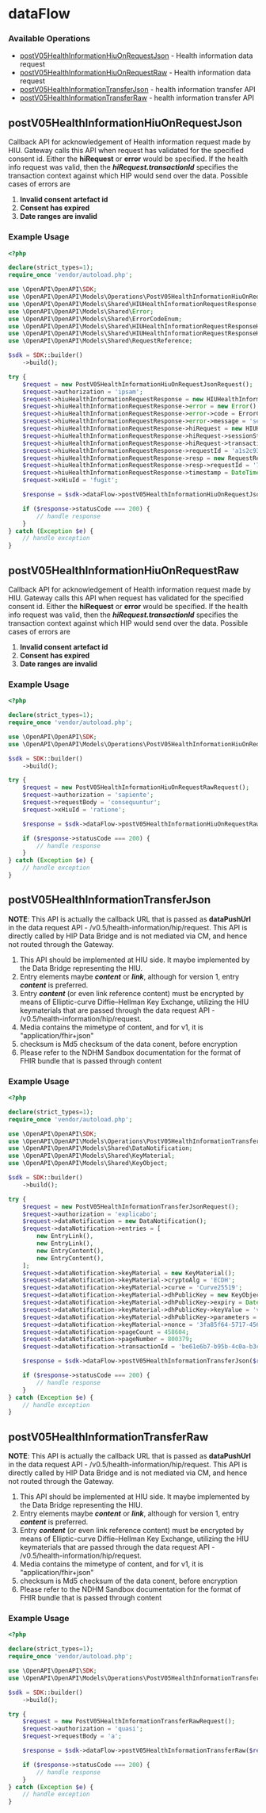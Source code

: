 # dataFlow

### Available Operations

* [postV05HealthInformationHiuOnRequestJson](#postv05healthinformationhiuonrequestjson) - Health information data request
* [postV05HealthInformationHiuOnRequestRaw](#postv05healthinformationhiuonrequestraw) - Health information data request
* [postV05HealthInformationTransferJson](#postv05healthinformationtransferjson) - health information transfer API
* [postV05HealthInformationTransferRaw](#postv05healthinformationtransferraw) - health information transfer API

## postV05HealthInformationHiuOnRequestJson

Callback API for acknowledgement of Health information request made by HIU. Gateway calls this API when request has validated for the specified  consent id. Either the **hiRequest** or **error** would be specified. If the health info request was valid, then the ***hiRequest.transactionId*** specifies the transaction context against which HIP would send over the data.  Possible cases of errors are
  1. **Invalid consent artefact id**
  2. **Consent has expired**
  3. **Date ranges are invalid**


### Example Usage

```php
<?php

declare(strict_types=1);
require_once 'vendor/autoload.php';

use \OpenAPI\OpenAPI\SDK;
use \OpenAPI\OpenAPI\Models\Operations\PostV05HealthInformationHiuOnRequestJsonRequest;
use \OpenAPI\OpenAPI\Models\Shared\HIUHealthInformationRequestResponse;
use \OpenAPI\OpenAPI\Models\Shared\Error;
use \OpenAPI\OpenAPI\Models\Shared\ErrorCodeEnum;
use \OpenAPI\OpenAPI\Models\Shared\HIUHealthInformationRequestResponseHiRequest;
use \OpenAPI\OpenAPI\Models\Shared\HIUHealthInformationRequestResponseHiRequestSessionStatusEnum;
use \OpenAPI\OpenAPI\Models\Shared\RequestReference;

$sdk = SDK::builder()
    ->build();

try {
    $request = new PostV05HealthInformationHiuOnRequestJsonRequest();
    $request->authorization = 'ipsam';
    $request->hiuHealthInformationRequestResponse = new HIUHealthInformationRequestResponse();
    $request->hiuHealthInformationRequestResponse->error = new Error();
    $request->hiuHealthInformationRequestResponse->error->code = ErrorCodeEnum::ONE_THOUSAND;
    $request->hiuHealthInformationRequestResponse->error->message = 'sequi';
    $request->hiuHealthInformationRequestResponse->hiRequest = new HIUHealthInformationRequestResponseHiRequest();
    $request->hiuHealthInformationRequestResponse->hiRequest->sessionStatus = HIUHealthInformationRequestResponseHiRequestSessionStatusEnum::ACKNOWLEDGED;
    $request->hiuHealthInformationRequestResponse->hiRequest->transactionId = 'a1s2c932-2f70-3ds3-a3b5-2sfd46b12a18d';
    $request->hiuHealthInformationRequestResponse->requestId = 'a1s2c932-2f70-3ds3-a3b5-2sfd46b12a18d';
    $request->hiuHealthInformationRequestResponse->resp = new RequestReference();
    $request->hiuHealthInformationRequestResponse->resp->requestId = '7e0bc717-8e47-496f-aa70-c688282aa482';
    $request->hiuHealthInformationRequestResponse->timestamp = DateTime::createFromFormat('Y-m-d\TH:i:sP', '2022-08-10T16:09:39.108Z');
    $request->xHiuId = 'fugit';

    $response = $sdk->dataFlow->postV05HealthInformationHiuOnRequestJson($request);

    if ($response->statusCode === 200) {
        // handle response
    }
} catch (Exception $e) {
    // handle exception
}
```

## postV05HealthInformationHiuOnRequestRaw

Callback API for acknowledgement of Health information request made by HIU. Gateway calls this API when request has validated for the specified  consent id. Either the **hiRequest** or **error** would be specified. If the health info request was valid, then the ***hiRequest.transactionId*** specifies the transaction context against which HIP would send over the data.  Possible cases of errors are
  1. **Invalid consent artefact id**
  2. **Consent has expired**
  3. **Date ranges are invalid**


### Example Usage

```php
<?php

declare(strict_types=1);
require_once 'vendor/autoload.php';

use \OpenAPI\OpenAPI\SDK;
use \OpenAPI\OpenAPI\Models\Operations\PostV05HealthInformationHiuOnRequestRawRequest;

$sdk = SDK::builder()
    ->build();

try {
    $request = new PostV05HealthInformationHiuOnRequestRawRequest();
    $request->authorization = 'sapiente';
    $request->requestBody = 'consequuntur';
    $request->xHiuId = 'ratione';

    $response = $sdk->dataFlow->postV05HealthInformationHiuOnRequestRaw($request);

    if ($response->statusCode === 200) {
        // handle response
    }
} catch (Exception $e) {
    // handle exception
}
```

## postV05HealthInformationTransferJson

**NOTE**: This API is actually the callback URL that is passed as **dataPushUrl** in the data request API - /v0.5/health-information/hip/request. This API is directly called by HIP Data Bridge and is not mediated via CM, and hence not routed through the Gateway. 
  1. This API should be implemented at HIU side. It maybe implemented by the Data Bridge representing the HIU. 
  2. Entry elements maybe ***content*** or ***link***, although for version 1, entry ***content*** is preferred. 
  3. Entry ***content*** (or even link reference content) must be encrypted by means of Elliptic-curve Diffie–Hellman Key Exchange, utilizing the HIU keymaterials that are passed through the data request API - /v0.5/health-information/hip/request. 
  4. Media contains the mimetype of content, and for v1, it is "application/fhir+json"
  5. checksum is Md5 checksum of the data conent, before encryption
  6. Please refer to the NDHM Sandbox documentation for the format of FHIR bundle that is passed through content 


### Example Usage

```php
<?php

declare(strict_types=1);
require_once 'vendor/autoload.php';

use \OpenAPI\OpenAPI\SDK;
use \OpenAPI\OpenAPI\Models\Operations\PostV05HealthInformationTransferJsonRequest;
use \OpenAPI\OpenAPI\Models\Shared\DataNotification;
use \OpenAPI\OpenAPI\Models\Shared\KeyMaterial;
use \OpenAPI\OpenAPI\Models\Shared\KeyObject;

$sdk = SDK::builder()
    ->build();

try {
    $request = new PostV05HealthInformationTransferJsonRequest();
    $request->authorization = 'explicabo';
    $request->dataNotification = new DataNotification();
    $request->dataNotification->entries = [
        new EntryLink(),
        new EntryLink(),
        new EntryContent(),
        new EntryContent(),
    ];
    $request->dataNotification->keyMaterial = new KeyMaterial();
    $request->dataNotification->keyMaterial->cryptoAlg = 'ECDH';
    $request->dataNotification->keyMaterial->curve = 'Curve25519';
    $request->dataNotification->keyMaterial->dhPublicKey = new KeyObject();
    $request->dataNotification->keyMaterial->dhPublicKey->expiry = DateTime::createFromFormat('Y-m-d\TH:i:sP', '2020-05-10T03:57:05.694Z');
    $request->dataNotification->keyMaterial->dhPublicKey->keyValue = 'veritatis';
    $request->dataNotification->keyMaterial->dhPublicKey->parameters = 'Curve25519/32byte random key';
    $request->dataNotification->keyMaterial->nonce = '3fa85f64-5717-4562-b3fc-2c963f66afa6';
    $request->dataNotification->pageCount = 458604;
    $request->dataNotification->pageNumber = 800379;
    $request->dataNotification->transactionId = 'be61e6b7-b95b-4c0a-b3c2-0c4f3789fd87';

    $response = $sdk->dataFlow->postV05HealthInformationTransferJson($request);

    if ($response->statusCode === 200) {
        // handle response
    }
} catch (Exception $e) {
    // handle exception
}
```

## postV05HealthInformationTransferRaw

**NOTE**: This API is actually the callback URL that is passed as **dataPushUrl** in the data request API - /v0.5/health-information/hip/request. This API is directly called by HIP Data Bridge and is not mediated via CM, and hence not routed through the Gateway. 
  1. This API should be implemented at HIU side. It maybe implemented by the Data Bridge representing the HIU. 
  2. Entry elements maybe ***content*** or ***link***, although for version 1, entry ***content*** is preferred. 
  3. Entry ***content*** (or even link reference content) must be encrypted by means of Elliptic-curve Diffie–Hellman Key Exchange, utilizing the HIU keymaterials that are passed through the data request API - /v0.5/health-information/hip/request. 
  4. Media contains the mimetype of content, and for v1, it is "application/fhir+json"
  5. checksum is Md5 checksum of the data conent, before encryption
  6. Please refer to the NDHM Sandbox documentation for the format of FHIR bundle that is passed through content 


### Example Usage

```php
<?php

declare(strict_types=1);
require_once 'vendor/autoload.php';

use \OpenAPI\OpenAPI\SDK;
use \OpenAPI\OpenAPI\Models\Operations\PostV05HealthInformationTransferRawRequest;

$sdk = SDK::builder()
    ->build();

try {
    $request = new PostV05HealthInformationTransferRawRequest();
    $request->authorization = 'quasi';
    $request->requestBody = 'a';

    $response = $sdk->dataFlow->postV05HealthInformationTransferRaw($request);

    if ($response->statusCode === 200) {
        // handle response
    }
} catch (Exception $e) {
    // handle exception
}
```
